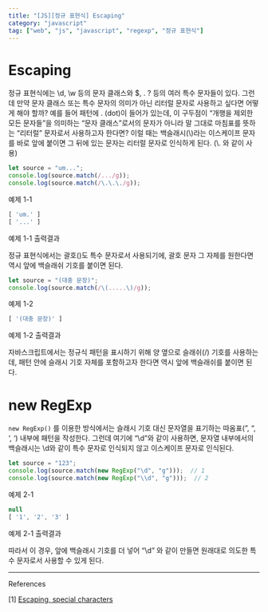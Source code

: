 ```yaml
---
title: "[JS][정규 표현식] Escaping"
category: "javascript"
tag: ["web", "js", "javascript", "regexp", "정규 표현식"]
---
```


# Escaping

정규 표현식에는 \d, \w 등의 문자 클래스와 $, . ? 등의 여러 특수 문자들이 있다. 그런데 만약 문자 클래스 또는 특수 문자의 의미가 아닌 리터럴 문자로 사용하고 싶다면 어떻게 해야 할까? 예를 들어 패턴에 . (dot)이 들어가 있는데, 이 구두점이 “개행을 제외한 모든 문자들”을 의미하는 “문자 클래스”로서의 문자가 아니라 말 그대로 마침표를 뜻하는 “리터럴” 문자로서 사용하고자 한다면? 이럴 때는 백슬래시(\\)라는 이스케이프 문자를 바로 앞에 붙이면 그 뒤에 있는 문자는 리터럴 문자로 인식하게 된다. (\\. 와 같이 사용)

```jsx
let source = "um...";
console.log(source.match(/.../g));
console.log(source.match(/\.\.\./g));
```

예제 1-1

```jsx
[ 'um.' ]
[ '...' ]
```

예제 1-1 출력결과

정규 표현식에서는 괄호()도 특수 문자로서 사용되기에, 괄호 문자 그 자체를 원한다면 역시 앞에 백슬래쉬 기호를 붙이면 된다. 

```jsx
let source = "(대충 문장)";
console.log(source.match(/\(.....\)/g));
```

예제 1-2 

```jsx
[ '(대충 문장)' ]
```

예제 1-2 출력결과

자바스크립트에서는 정규식 패턴을 표시하기 위해 양 옆으로 슬래쉬(/) 기호를 사용하는데, 패턴 안에 슬래시 기호 자체를 포함하고자 한다면 역시 앞에 백슬래쉬를 붙이면 된다. 

# new RegExp

`new RegExp()` 를 이용한 방식에서는 슬래시 기호 대신 문자열을 표기하는 따옴표(”, “, ‘, ‘) 내부에 패턴을 작성한다. 그런데 여기에 “\d”와 같이 사용하면, 문자열 내부에서의 백슬래시는 \d와 같이 특수 문자로 인식되지 않고 이스케이프 문자로 인식된다. 

```jsx
let source = "123";
console.log(source.match(new RegExp("\d", "g")));  // 1
console.log(source.match(new RegExp("\\d", "g")));  // 2
```

예제 2-1

```jsx
null
[ '1', '2', '3' ]
```

예제 2-1 출력결과

따라서 이 경우, 앞에 백슬래시 기호를 더 넣어 “\\d” 와 같이 만들면 원래대로 의도한 특수 문자로서 사용할 수 있게 된다. 

---

References

[1] [Escaping, special characters](https://ko.javascript.info/regexp-escaping)